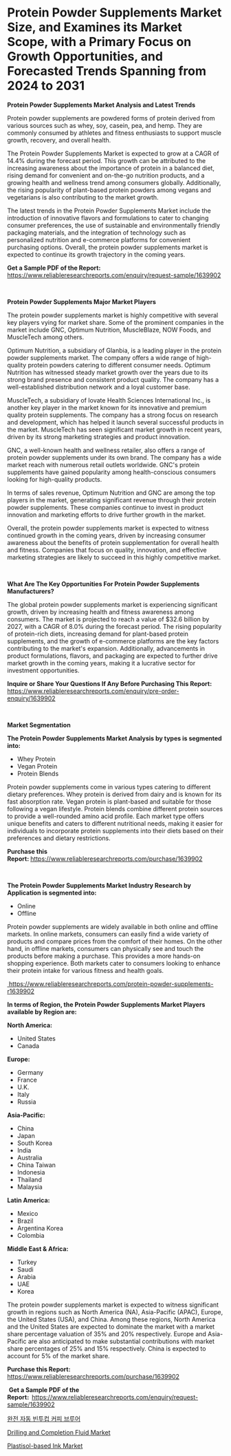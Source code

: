 <p><h1>Protein Powder Supplements Market Size, and Examines its Market Scope, with a Primary Focus on Growth Opportunities, and Forecasted Trends Spanning from 2024 to 2031</h1></p><p><strong>Protein Powder Supplements Market Analysis and Latest Trends</strong></p>
<p><p>Protein powder supplements are powdered forms of protein derived from various sources such as whey, soy, casein, pea, and hemp. They are commonly consumed by athletes and fitness enthusiasts to support muscle growth, recovery, and overall health.</p><p>The Protein Powder Supplements Market is expected to grow at a CAGR of 14.4% during the forecast period. This growth can be attributed to the increasing awareness about the importance of protein in a balanced diet, rising demand for convenient and on-the-go nutrition products, and a growing health and wellness trend among consumers globally. Additionally, the rising popularity of plant-based protein powders among vegans and vegetarians is also contributing to the market growth.</p><p>The latest trends in the Protein Powder Supplements Market include the introduction of innovative flavors and formulations to cater to changing consumer preferences, the use of sustainable and environmentally friendly packaging materials, and the integration of technology such as personalized nutrition and e-commerce platforms for convenient purchasing options. Overall, the protein powder supplements market is expected to continue its growth trajectory in the coming years.</p></p>
<p><strong>Get a Sample PDF of the Report:&nbsp;</strong> <a href="https://www.reliableresearchreports.com/enquiry/request-sample/1639902">https://www.reliableresearchreports.com/enquiry/request-sample/1639902</a></p>
<p>&nbsp;</p>
<p><strong>Protein Powder Supplements Major Market Players</strong></p>
<p><p>The protein powder supplements market is highly competitive with several key players vying for market share. Some of the prominent companies in the market include GNC, Optimum Nutrition, MuscleBlaze, NOW Foods, and MuscleTech among others.</p><p>Optimum Nutrition, a subsidiary of Glanbia, is a leading player in the protein powder supplements market. The company offers a wide range of high-quality protein powders catering to different consumer needs. Optimum Nutrition has witnessed steady market growth over the years due to its strong brand presence and consistent product quality. The company has a well-established distribution network and a loyal customer base.</p><p>MuscleTech, a subsidiary of Iovate Health Sciences International Inc., is another key player in the market known for its innovative and premium quality protein supplements. The company has a strong focus on research and development, which has helped it launch several successful products in the market. MuscleTech has seen significant market growth in recent years, driven by its strong marketing strategies and product innovation.</p><p>GNC, a well-known health and wellness retailer, also offers a range of protein powder supplements under its own brand. The company has a wide market reach with numerous retail outlets worldwide. GNC's protein supplements have gained popularity among health-conscious consumers looking for high-quality products.</p><p>In terms of sales revenue, Optimum Nutrition and GNC are among the top players in the market, generating significant revenue through their protein powder supplements. These companies continue to invest in product innovation and marketing efforts to drive further growth in the market.</p><p>Overall, the protein powder supplements market is expected to witness continued growth in the coming years, driven by increasing consumer awareness about the benefits of protein supplementation for overall health and fitness. Companies that focus on quality, innovation, and effective marketing strategies are likely to succeed in this highly competitive market.</p></p>
<p>&nbsp;</p>
<p><strong>What Are The Key Opportunities For Protein Powder Supplements Manufacturers?</strong></p>
<p><p>The global protein powder supplements market is experiencing significant growth, driven by increasing health and fitness awareness among consumers. The market is projected to reach a value of $32.6 billion by 2027, with a CAGR of 8.0% during the forecast period. The rising popularity of protein-rich diets, increasing demand for plant-based protein supplements, and the growth of e-commerce platforms are the key factors contributing to the market's expansion. Additionally, advancements in product formulations, flavors, and packaging are expected to further drive market growth in the coming years, making it a lucrative sector for investment opportunities.</p></p>
<p><strong>Inquire or Share Your Questions If Any Before Purchasing This Report:</strong> <a href="https://www.reliableresearchreports.com/enquiry/pre-order-enquiry/1639902">https://www.reliableresearchreports.com/enquiry/pre-order-enquiry/1639902</a></p>
<p>&nbsp;</p>
<p><strong>Market Segmentation</strong></p>
<p><strong>The Protein Powder Supplements Market Analysis by types is segmented into:</strong></p>
<p><ul><li>Whey Protein</li><li>Vegan Protein</li><li>Protein Blends</li></ul></p>
<p><p>Protein powder supplements come in various types catering to different dietary preferences. Whey protein is derived from dairy and is known for its fast absorption rate. Vegan protein is plant-based and suitable for those following a vegan lifestyle. Protein blends combine different protein sources to provide a well-rounded amino acid profile. Each market type offers unique benefits and caters to different nutritional needs, making it easier for individuals to incorporate protein supplements into their diets based on their preferences and dietary restrictions.</p></p>
<p><strong>Purchase this Report:&nbsp;</strong><a href="https://www.reliableresearchreports.com/purchase/1639902">https://www.reliableresearchreports.com/purchase/1639902</a></p>
<p>&nbsp;</p>
<p><strong>The Protein Powder Supplements Market Industry Research by Application is segmented into:</strong></p>
<p><ul><li>Online</li><li>Offline</li></ul></p>
<p><p>Protein powder supplements are widely available in both online and offline markets. In online markets, consumers can easily find a wide variety of products and compare prices from the comfort of their homes. On the other hand, in offline markets, consumers can physically see and touch the products before making a purchase. This provides a more hands-on shopping experience. Both markets cater to consumers looking to enhance their protein intake for various fitness and health goals.</p></p>
<p><a href="https://www.reliableresearchreports.com/protein-powder-supplements-r1639902">&nbsp;https://www.reliableresearchreports.com/protein-powder-supplements-r1639902</a></p>
<p><strong>In terms of Region, the Protein Powder Supplements Market Players available by Region are:</strong></p>
<p>
    <p> <strong> North America: </strong>
        <ul>
            <li>United States</li>
            <li>Canada</li>
        </ul>
        </p> 
    <p> <strong> Europe: </strong>
        <ul>
            <li>Germany</li>
            <li>France</li>
            <li>U.K.</li>
            <li>Italy</li>
            <li>Russia</li>
        </ul>
        </p> 
    <p> <strong> Asia-Pacific: </strong>
        <ul>
            <li>China</li>
            <li>Japan</li>
            <li>South Korea</li>
            <li>India</li>
            <li>Australia</li>
            <li>China Taiwan</li>
            <li>Indonesia</li>
            <li>Thailand</li>
            <li>Malaysia</li>
        </ul>
        </p> 
    <p> <strong> Latin America: </strong>
        <ul>
            <li>Mexico</li>
            <li>Brazil</li>
            <li>Argentina Korea</li>
            <li>Colombia</li>
        </ul>
        </p> 
    <p> <strong> Middle East & Africa: </strong>
        <ul>
            <li>Turkey</li>
            <li>Saudi</li>
            <li>Arabia</li>
            <li>UAE</li>
            <li>Korea</li>
        </ul>
    </p>
    </p>
<p><p>The protein powder supplements market is expected to witness significant growth in regions such as North America (NA), Asia-Pacific (APAC), Europe, the United States (USA), and China. Among these regions, North America and the United States are expected to dominate the market with a market share percentage valuation of 35% and 20% respectively. Europe and Asia-Pacific are also anticipated to make substantial contributions with market share percentages of 25% and 15% respectively. China is expected to account for 5% of the market share.</p></p>
<p><strong>Purchase this Report: </strong><a href="https://www.reliableresearchreports.com/purchase/1639902">https://www.reliableresearchreports.com/purchase/1639902</a></p>
<p>&nbsp;<strong>Get a Sample PDF of the Report:&nbsp;&nbsp;</strong><a href="https://www.reliableresearchreports.com/enquiry/request-sample/1639902">https://www.reliableresearchreports.com/enquiry/request-sample/1639902</a></p>
<p><strong></strong></p>
<p><p><a href="https://github.com/ThomasElmes2022/Market-Research-Report-List-1/blob/main/9762477147300.md">완전 자동 빈투컵 커피 브루어</a></p><p><a href="https://github.com/wybrqqeb6/Market-Research-Report-List-1/blob/main/drilling-and-completion-fluid-market.md">Drilling and Completion Fluid Market</a></p><p><a href="https://github.com/irjbaube82/Market-Research-Report-List-1/blob/main/plastisol-based-ink-market.md">Plastisol-based Ink Market</a></p></p>